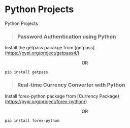 # Python Projects
Python Projects

> ### Password Authentication using Python
Install the getpass pacakge from  [getpass] (https://pypi.org/project/getpass4/) <p align="center"> OR </p> 

```pip install getpass```
> ### Real-time Currency Converter with Python
Install forex-python package from [Currency Package}(https://pypi.org/project/forex-python/)<p align="center"> OR </p>          

```pip install forex-python```
